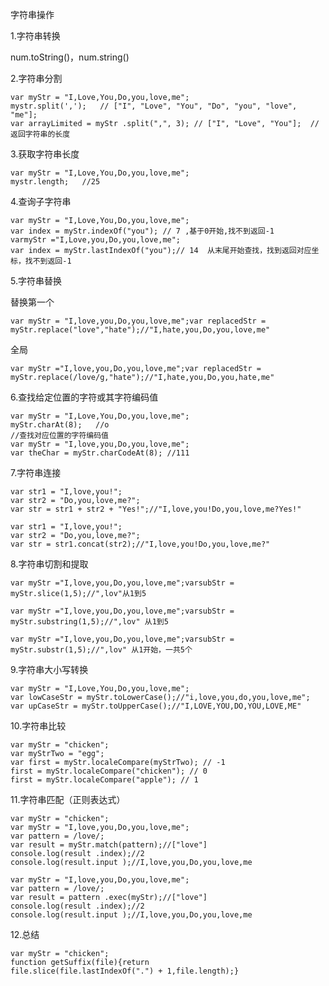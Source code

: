 字符串操作

1.字符串转换

num.toString\(\)，num.string\(\)

2.字符串分割

```
var myStr = "I,Love,You,Do,you,love,me";
mystr.split(',');   // ["I", "Love", "You", "Do", "you", "love", "me"];
var arrayLimited = myStr .split(",", 3); // ["I", "Love", "You"];  //返回字符串的长度
```

3.获取字符串长度

```
var myStr = "I,Love,You,Do,you,love,me";
mystr.length;   //25
```

4.查询子字符串

```
var myStr = "I,Love,You,Do,you,love,me";
var index = myStr.indexOf("you"); // 7 ,基于0开始,找不到返回-1
varmyStr ="I,Love,you,Do,you,love,me";
var index = myStr.lastIndexOf("you");// 14  从末尾开始查找，找到返回对应坐标，找不到返回-1
```

5.字符串替换

替换第一个

`var myStr = "I,love,you,Do,you,love,me";var replacedStr = myStr.replace("love","hate");//"I,hate,you,Do,you,love,me"`

全局

`var myStr ="I,love,you,Do,you,love,me";var replacedStr = myStr.replace(/love/g,"hate");//"I,hate,you,Do,you,hate,me"`

6.查找给定位置的字符或其字符编码值

```
var myStr = "I,Love,You,Do,you,love,me";
myStr.charAt(8);   //o
//查找对应位置的字符编码值
var myStr = "I,love,you,Do,you,love,me";
var theChar = myStr.charCodeAt(8); //111
```

7.字符串连接

```
var str1 = "I,love,you!";
var str2 = "Do,you,love,me?";
var str = str1 + str2 + "Yes!";//"I,love,you!Do,you,love,me?Yes!"

var str1 = "I,love,you!";
var str2 = "Do,you,love,me?";
var str = str1.concat(str2);//"I,love,you!Do,you,love,me?"
```

8.字符串切割和提取

`var myStr ="I,love,you,Do,you,love,me";varsubStr = myStr.slice(1,5);//",lov"从1到5`

`var myStr ="I,love,you,Do,you,love,me";varsubStr = myStr.substring(1,5);//",lov" 从1到5`

`var myStr ="I,love,you,Do,you,love,me";varsubStr = myStr.substr(1,5);//",lov" 从1开始，一共5个`

9.字符串大小写转换

```
var myStr = "I,Love,You,Do,you,love,me";
var lowCaseStr = myStr.toLowerCase();//"i,love,you,do,you,love,me";
var upCaseStr = myStr.toUpperCase();//"I,LOVE,YOU,DO,YOU,LOVE,ME"
```

10.字符串比较

```
var myStr = "chicken";
var myStrTwo = "egg";
var first = myStr.localeCompare(myStrTwo); // -1
first = myStr.localeCompare("chicken"); // 0
first = myStr.localeCompare("apple"); // 1
```

11.字符串匹配（正则表达式）

```
var myStr = "chicken";
var myStr = "I,love,you,Do,you,love,me";
var pattern = /love/;
var result = myStr.match(pattern);//["love"]
console.log(result .index);//2
console.log(result.input );//I,love,you,Do,you,love,me

var myStr = "I,love,you,Do,you,love,me";
var pattern = /love/;
var result = pattern .exec(myStr);//["love"]
console.log(result .index);//2
console.log(result.input );//I,love,you,Do,you,love,me
```

12.总结

```
var myStr = "chicken";
function getSuffix(file){return
file.slice(file.lastIndexOf(".") + 1,file.length);}
```



